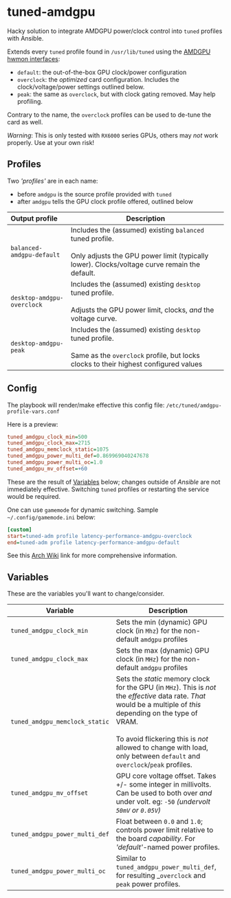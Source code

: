 # tuned-amdgpu

Hacky solution to integrate AMDGPU power/clock control into `tuned` profiles
with Ansible.

Extends every `tuned` profile found in `/usr/lib/tuned`
using the [AMDGPU hwmon interfaces](https://docs.kernel.org/gpu/amdgpu/thermal.html):

- `default`: the out-of-the-box GPU clock/power configuration
- `overclock`: the _optimized_ card configuration. Includes the clock/voltage/power settings outlined below.
- `peak`: the same as `overclock`, but with clock gating removed. May help profiling.

Contrary to the name, the `overclock` profiles can be used to de-tune the card as well.

_Warning_: This is only tested with `RX6000` series GPUs, others may _not_ work properly. Use at your own risk!

## Profiles

Two _'profiles'_ are in each name:

- before `amdgpu` is the source profile provided with `tuned`
- after `amdgpu` tells the GPU clock profile offered, outlined below

| Output profile | Description |
|:---|---|
| `balanced-amdgpu-default` | Includes the (assumed) existing `balanced` tuned profile.<br/><br/>Only adjusts the GPU power limit (typically lower).  Clocks/voltage curve remain the default. |
| `desktop-amdgpu-overclock` | Includes the (assumed) existing `desktop` tuned profile.<br/><br/>Adjusts the GPU power limit, clocks, _and_ the voltage curve. |
| `desktop-amdgpu-peak` | Includes the (assumed) existing `desktop` tuned profile.<br/><br/>Same as the `overclock` profile, but locks clocks to their highest configured values |

## Config

The playbook will render/make effective this config file: `/etc/tuned/amdgpu-profile-vars.conf`

Here is a preview:

```ini
tuned_amdgpu_clock_min=500
tuned_amdgpu_clock_max=2715
tuned_amdgpu_memclock_static=1075
tuned_amdgpu_power_multi_def=0.869969040247678
tuned_amdgpu_power_multi_oc=1.0
tuned_amdgpu_mv_offset=+60
```
These are the result of [Variables](#Variables) below; changes outside of _Ansible_ are not immediately effective. Switching `tuned` profiles or restarting the service would be required.

One can use `gamemode` for dynamic switching. Sample `~/.config/gamemode.ini` below:

```ini
[custom]
start=tuned-adm profile latency-performance-amdgpu-overclock
end=tuned-adm profile latency-performance-amdgpu-default
```

See this [Arch Wiki](https://wiki.archlinux.org/title/Gamemode) link for more comprehensive information.

## Variables

These are the variables you'll want to change/consider.

| Variable               | Description                                                                           |  
|------------------------|---------------------------------------------------------------------------------------|  
| `tuned_amdgpu_clock_min` | Sets the min (dynamic) GPU clock (in `Mhz`) for the non-default `amdgpu` profiles |  
| `tuned_amdgpu_clock_max` | Sets the max (dynamic) GPU clock (in `MHz`) for the non-default `amdgpu` profiles |  
| `tuned_amdgpu_memclock_static` | Sets the _static_ memory clock for the GPU (in `MHz`).  This is *not* the _effective_ data rate.  _That_ would be a multiple of _this_ depending on the type of VRAM.<br/><br/>To avoid flickering this is *not* allowed to change with load, only between `default` and `overclock`/`peak` profiles. |  
| `tuned_amdgpu_mv_offset` | GPU core voltage offset.  Takes +/- some integer in millivolts.  Can be used to both over _and_ under volt. eg: `-50` _(undervolt `50mV` or `0.05V`)_ |  
| `tuned_amdgpu_power_multi_def` | Float between `0.0` and `1.0`; controls power limit relative to the board _capability_. For _'default'_-named power profiles. |  
| `tuned_amdgpu_power_multi_oc` | Similar to `tuned_amdgpu_power_multi_def`, for resulting _`overclock` and `peak` power profiles. |  
